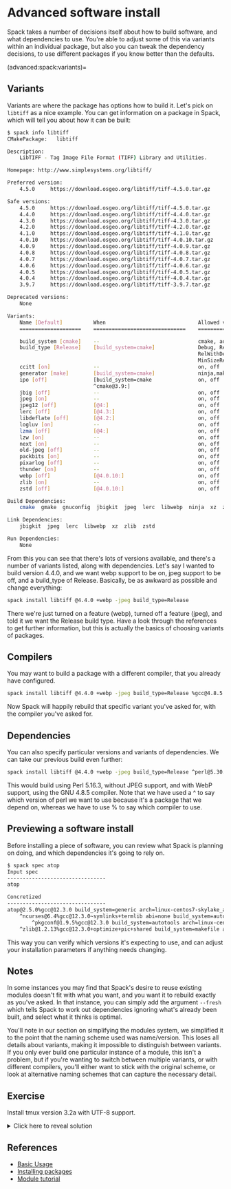 # Advanced software install

Spack takes a number of decisions itself about how to build software, and what
dependencies to use.  You're able to adjust some of this via variants within an
individual package, but also you can tweak the dependency decisions, to use
different packages if you know better than the defaults.

(advanced:spack:variants)=
## Variants

Variants are where the package has options how to build it.  Let's pick on
`libtiff` as a nice example.  You can get information on a package in Spack,
which will tell you about how it can be built:

```bash
$ spack info libtiff
CMakePackage:   libtiff

Description:
    LibTIFF - Tag Image File Format (TIFF) Library and Utilities.

Homepage: http://www.simplesystems.org/libtiff/

Preferred version:  
    4.5.0     https://download.osgeo.org/libtiff/tiff-4.5.0.tar.gz

Safe versions:  
    4.5.0     https://download.osgeo.org/libtiff/tiff-4.5.0.tar.gz
    4.4.0     https://download.osgeo.org/libtiff/tiff-4.4.0.tar.gz
    4.3.0     https://download.osgeo.org/libtiff/tiff-4.3.0.tar.gz
    4.2.0     https://download.osgeo.org/libtiff/tiff-4.2.0.tar.gz
    4.1.0     https://download.osgeo.org/libtiff/tiff-4.1.0.tar.gz
    4.0.10    https://download.osgeo.org/libtiff/tiff-4.0.10.tar.gz
    4.0.9     https://download.osgeo.org/libtiff/tiff-4.0.9.tar.gz
    4.0.8     https://download.osgeo.org/libtiff/tiff-4.0.8.tar.gz
    4.0.7     https://download.osgeo.org/libtiff/tiff-4.0.7.tar.gz
    4.0.6     https://download.osgeo.org/libtiff/tiff-4.0.6.tar.gz
    4.0.5     https://download.osgeo.org/libtiff/tiff-4.0.5.tar.gz
    4.0.4     https://download.osgeo.org/libtiff/tiff-4.0.4.tar.gz
    3.9.7     https://download.osgeo.org/libtiff/tiff-3.9.7.tar.gz

Deprecated versions:  
    None

Variants:
    Name [Default]          When                              Allowed values          Description
    ====================    ==============================    ====================    ===============================================

    build_system [cmake]    --                                cmake, autotools        Build systems supported by the package
    build_type [Release]    [build_system=cmake]              Debug, Release,         CMake build type
                                                              RelWithDebInfo,         
                                                              MinSizeRel              
    ccitt [on]              --                                on, off                 support for CCITT Group 3 & 4 algorithms
    generator [make]        [build_system=cmake]              ninja,make              the build system generator to use
    ipo [off]               [build_system=cmake               on, off                 CMake interprocedural optimization
                            ^cmake@3.9:]                                              
    jbig [off]              --                                on, off                 use ISO JBIG compression
    jpeg [on]               --                                on, off                 use libjpeg
    jpeg12 [off]            [@4:]                             on, off                 enable libjpeg 8/12-bit dual mode
    lerc [off]              [@4.3:]                           on, off                 use libLerc
    libdeflate [off]        [@4.2:]                           on, off                 use libdeflate
    logluv [on]             --                                on, off                 support for LogLuv high dynamic range algorithm
    lzma [off]              [@4:]                             on, off                 use liblzma
    lzw [on]                --                                on, off                 support for LZW algorithm
    next [on]               --                                on, off                 support for NeXT 2-bit RLE algorithm
    old-jpeg [off]          --                                on, off                 support for Old JPEG compression
    packbits [on]           --                                on, off                 support for Macintosh PackBits algorithm
    pixarlog [off]          --                                on, off                 support for Pixar log-format algorithm
    thunder [on]            --                                on, off                 support for ThunderScan 4-bit RLE algorithm
    webp [off]              [@4.0.10:]                        on, off                 use libwebp
    zlib [on]               --                                on, off                 use zlib
    zstd [off]              [@4.0.10:]                        on, off                 use libzstd

Build Dependencies:
    cmake  gmake  gnuconfig  jbigkit  jpeg  lerc  libwebp  ninja  xz  zlib  zstd

Link Dependencies:
    jbigkit  jpeg  lerc  libwebp  xz  zlib  zstd

Run Dependencies:
    None
```

From this you can see that there's lots of versions available, and there's a
number of variants listed, along with dependencies.  Let's say I wanted to
build version 4.4.0, and we want webp support to be on, jpeg support to be off,
and a build\_type of Release.  Basically, be as awkward as possible and change
everything:

```bash
spack install libtiff @4.4.0 +webp -jpeg build_type=Release
```

There we're just turned on a feature (webp), turned off a feature (jpeg), and
told it we want the Release build type.  Have a look through the references to
get further information, but this is actually the basics of choosing variants
of packages.

## Compilers

You may want to build a package with a different compiler, that you already
have configured.

```bash
spack install libtiff @4.4.0 +webp -jpeg build_type=Release %gcc@4.8.5
```

Now Spack will happily rebuild that specific variant you've asked for, with the
compiler you've asked for.

## Dependencies

You can also specify particular versions and variants of dependencies.  We can
take our previous build even further:

```bash
spack install libtiff @4.4.0 +webp -jpeg build_type=Release ^perl@5.30.0 %gcc@4.8.5
```

This would build using Perl 5.16.3, without JPEG support, and with WebP
support, using the GNU 4.8.5 compiler.  Note that we have used a ^ to say which
version of perl we want to use because it's a package that we depend on,
whereas we have to use % to say which compiler to use.

## Previewing a software install

Before installing a piece of software, you can review what Spack is planning on
doing, and which dependencies it's going to rely on.

```bash
$ spack spec atop
Input spec
--------------------------------
atop

Concretized
--------------------------------
atop@2.5.0%gcc@12.3.0 build_system=generic arch=linux-centos7-skylake_avx512
    ^ncurses@6.4%gcc@12.3.0~symlinks+termlib abi=none build_system=autotools arch=linux-centos7-skylake_avx512
        ^pkgconf@1.9.5%gcc@12.3.0 build_system=autotools arch=linux-centos7-skylake_avx512
    ^zlib@1.2.13%gcc@12.3.0+optimize+pic+shared build_system=makefile arch=linux-centos7-skylake_avx512
```

This way you can verify which versions it's expecting to use, and can adjust
your installation parameters if anything needs changing.

## Notes

In some instances you may find that Spack's desire to reuse existing modules
doesn't fit with what you want, and you want it to rebuild exactly as you've
asked.  In that instance, you can simply add the argument `--fresh` which tells
Spack to work out dependencies ignoring what's already been built, and select
what it thinks is optimal.

You'll note in our section on simplifying the modules system, we simplified it
to the point that the naming scheme used was name/version.  This loses all
details about variants, making it impossible to distinguish between variants.
If you only ever build one particular instance of a module, this isn't a
problem, but if you're wanting to switch between multiple variants, or with
different compilers, you'll either want to stick with the original scheme, or
look at alternative naming schemes that can capture the necessary detail.

## Exercise

Install tmux version 3.2a with UTF-8 support.

<details>
<summary>Click here to reveal solution</summary>

### Solution

First you need to look at the info for tmux, to find out what variants are
available.  Some of the output below has been truncated for brevity:

```bash
$ spack info tmux
AutotoolsPackage:   tmux

Description:
    Tmux is a terminal multiplexer. What is a terminal multiplexer? It lets
    you switch easily between several programs in one terminal, detach them
    (they keep running in the background) and reattach them to a different
    terminal. And do a lot more.

Homepage: https://tmux.github.io

Preferred version:  
    3.3a      https://github.com/tmux/tmux/releases/download/3.3a/tmux-3.3a.tar.gz

Safe versions:  
    master    [git] https://github.com/tmux/tmux.git on branch master
    3.3a      https://github.com/tmux/tmux/releases/download/3.3a/tmux-3.3a.tar.gz
    3.2a      https://github.com/tmux/tmux/releases/download/3.2a/tmux-3.2a.tar.gz
    3.2       https://github.com/tmux/tmux/releases/download/3.2/tmux-3.2.tar.gz
    3.1c      https://github.com/tmux/tmux/releases/download/3.1c/tmux-3.1c.tar.gz
    3.1b      https://github.com/tmux/tmux/releases/download/3.1b/tmux-3.1b.tar.gz
    3.1a      https://github.com/tmux/tmux/releases/download/3.1a/tmux-3.1a.tar.gz
    3.1       https://github.com/tmux/tmux/releases/download/3.1/tmux-3.1.tar.gz
    3.0a      https://github.com/tmux/tmux/releases/download/3.0a/tmux-3.0a.tar.gz
    3.0       https://github.com/tmux/tmux/releases/download/3.0/tmux-3.0.tar.gz
    2.9a      https://github.com/tmux/tmux/releases/download/2.9a/tmux-2.9a.tar.gz
    2.9       https://github.com/tmux/tmux/releases/download/2.9/tmux-2.9.tar.gz
    2.8       https://github.com/tmux/tmux/releases/download/2.8/tmux-2.8.tar.gz
    2.7       https://github.com/tmux/tmux/releases/download/2.7/tmux-2.7.tar.gz
    2.6       https://github.com/tmux/tmux/releases/download/2.6/tmux-2.6.tar.gz
    2.5       https://github.com/tmux/tmux/releases/download/2.5/tmux-2.5.tar.gz
    2.4       https://github.com/tmux/tmux/releases/download/2.4/tmux-2.4.tar.gz
    2.3       https://github.com/tmux/tmux/releases/download/2.3/tmux-2.3.tar.gz
    2.2       https://github.com/tmux/tmux/releases/download/2.2/tmux-2.2.tar.gz
    2.1       https://github.com/tmux/tmux/releases/download/2.1/tmux-2.1.tar.gz
    1.9a      https://github.com/tmux/tmux/releases/download/1.9a/tmux-1.9a.tar.gz

Deprecated versions:  
    None

Variants:
    Name [Default]              When    Allowed values    Description
    ========================    ====    ==============    ==============================================

    build_system [autotools]    --      autotools         Build systems supported by the package
    static [off]                --      on, off           Create a static build
    utf8proc [off]              --      on, off           Build with UTF-8 support from utf8proc library

Build Dependencies:
    autoconf  automake  gnuconfig  libevent  ncurses  pkgconfig  utf8proc

Link Dependencies:
    autoconf  automake  libevent  ncurses  utf8proc

Run Dependencies:
    None
```

You can see from this that there is indeed a version 3.2a available, and to add
UTF-8 support, you need to enable the utf8proc feature.  That then gives an
install command of:

```bash
spack install tmux@3.2a+utf8proc
```

If you've installed this and want to verify it's worked:

```bash
$ spack load tmux
$ tmux -V
tmux 3.2
$ spack find -v tmux
-- linux-centos7-skylake_avx512 / gcc@12.3.0 --------------------
tmux@3.2a~static+utf8proc build_system=autotools
==> 1 installed package
```

You can see from this that we're using the shiny new 3.2 version, and can
confirm that it was built with UTF-8 support included.

</details>

## References

- [Basic Usage](https://spack.readthedocs.io/en/latest/basic_usage.html)
- [Installing packages](https://spack-tutorial.readthedocs.io/en/latest/tutorial_basics.html#installing-packages)
- [Module tutorial](https://spack-tutorial.readthedocs.io/en/latest/tutorial_modules.html)
